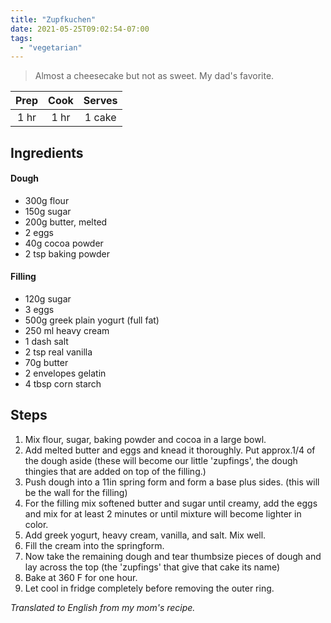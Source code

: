 ```yaml
---
title: "Zupfkuchen"
date: 2021-05-25T09:02:54-07:00
tags:
  - "vegetarian"
---
```


> Almost a cheesecake but not as sweet. My dad's favorite.

| Prep   | Cook | Serves |
| :----: | :----: | :----: |
| 1 hr | 1 hr | 1 cake |

## Ingredients

#### Dough

- 300g flour
- 150g sugar
- 200g butter, melted
- 2 eggs
- 40g cocoa powder
- 2 tsp baking powder

#### Filling

- 120g sugar
- 3 eggs
- 500g greek plain yogurt (full fat)
- 250 ml heavy cream
- 1 dash salt
- 2 tsp real vanilla
- 70g butter
- 2 envelopes gelatin 
- 4 tbsp corn starch

## Steps

1. Mix flour, sugar, baking powder and cocoa in a large bowl. 
2. Add melted butter and eggs and knead it thoroughly. Put approx.1/4 of the dough aside (these will become our little 'zupfings', the dough thingies that are added on top of the filling.)
3. Push dough into a 11in spring form and form a base plus sides. (this will be the wall for the filling)
4. For the filling mix softened butter and sugar until creamy, add the eggs and mix for at least 2 minutes or until mixture will become lighter in color. 
5. Add greek yogurt, heavy cream, vanilla, and salt. Mix well. 
6. Fill the cream into the springform. 
7. Now take the remaining dough and tear thumbsize pieces of dough and lay across the top (the 'zupfings' that give that cake its name)
8. Bake at 360 F for one hour.
9. Let cool in fridge completely before removing the outer ring. 

_Translated to English from my mom's recipe._
